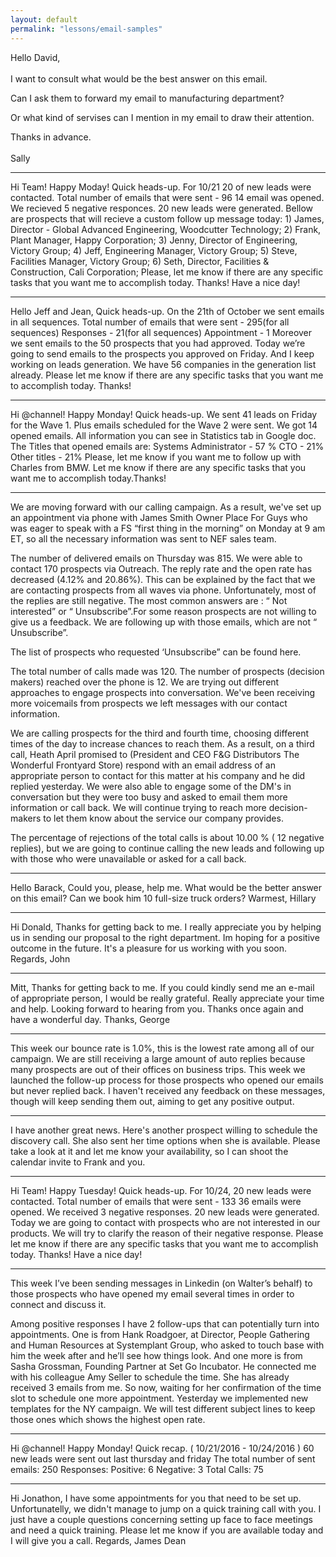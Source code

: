 ```yaml
---
layout: default
permalink: "lessons/email-samples"
---
```

Hello David,<br>  
I want to consult what would be the best answer on this email.

Can I ask them to forward my email to manufacturing department?

Or what kind of servises can I mention in my email to draw their attention.

Thanks in advance.<br>  
Sally
<hr>
Hi Team! Happy Moday!  
Quick heads-up.  
For  10/21 20 of new leads were contacted. Total number of emails that were sent - 96
14 email was opened.  
We recieved 5 negative responces.  
20 new leads were generated.  
Bellow are prospects that will recieve a custom follow up message today:  
1) James, Director - Global Advanced Engineering, Woodcutter Technology;  
2)  Frank, Plant Manager, Happy Corporation;  
3)  Jenny, Director of Engineering, Victory Group;  
4) Jeff, Engineering Manager, Victory Group;  
5) Steve, Facilities Manager, Victory Group;  
6) Seth, Director, Facilities & Construction, Cali Corporation;  
Please, let me know if there are any specific tasks that you want me to accomplish today. Thanks!  
Have a nice day!
<hr>
Hello Jeff and Jean,  
Quick heads-up.  
On the 21th of October we sent emails in all sequences.  
Total number of emails that were sent - 295(for all sequences)  
Responses - 21(for all sequences)  
Appointment - 1  
Moreover we sent emails to the 50 prospects that you had approved.
Today we’re going to send emails to the prospects you approved on Friday.  
And I keep working on leads generation. We have 56 companies in the generation list already.  
Please let me know if there are any specific tasks that you want me to accomplish today. Thanks!  
<hr>
Hi @channel! Happy Monday!  
Quick heads-up.  
We sent 41 leads on Friday for the Wave 1. Plus emails scheduled for the Wave 2 were sent. We got 14 opened emails. All information you can see in Statistics tab in Google doc.  
The Titles that opened emails are:  
Systems Administrator - 57 %  
CTO - 21%  
Other titles - 21%  
Please, let me know if you want me to follow up with Charles from BMW. Let me know if there are any specific tasks that you want me to accomplish today.Thanks!
<hr>
We are moving forward with our calling campaign. As a result, we've set up an appointment via phone with James Smith Owner Place For Guys who was eager to speak with a FS “first thing in the morning” on Monday at 9 am ET, so all the necessary information was sent to NEF sales team.

The number of delivered emails on Thursday was 815. We were able to contact 170 prospects via Outreach. The reply rate and  the open rate has decreased (4.12% and 20.86%). This can be explained by the fact that we are contacting prospects from all waves via phone. Unfortunately, most of the replies are still negative. The most common answers are : “ Not interested” or “ Unsubscribe”.For some reason prospects are not willing to give us a feedback. We are following up with those emails, which are not “ Unsubscribe”.

The list of prospects who requested ‘Unsubscribe” can be found here.

The total number of calls made was 120. The number of prospects (decision makers) reached over the phone is 12. We are trying out different approaches to engage prospects into conversation. We've been receiving more voicemails from prospects we left messages with our contact information.

We are calling prospects for the third and fourth time, choosing different times of the day to increase chances to reach them. As a result, on a third call, Heath April promised to
(President and CEO F&G Distributors The Wonderful Frontyard Store) respond with an email address of an appropriate person to contact for this matter at his company and he did replied yesterday. We were also able to engage some of the DM's in conversation but they were too busy and asked to email them more information or call back. We will continue trying to reach more decision-makers to let them know about the service our company provides.

The percentage of rejections of the total calls is about 10.00 % ( 12 negative replies), but we are going to continue calling the new leads and following up with those who were unavailable or asked for a call back.
<hr>
Hello Barack,  
Could you, please, help me.  
What would be the better answer on this email?  
Can we book him 10 full-size truck orders?  
Warmest,  
Hillary  
<hr>
Hi Donald,  
Thanks for getting back to me.  
I really appreciate you by helping us in sending our proposal to the right department.  
Im hoping for a positive outcome in the future.  
It's a pleasure for us working with you soon.  
Regards,  
John
<hr>
Mitt,  
Thanks for getting back to me. If you could kindly send me an e-mail of appropriate person, I would be really grateful.  
Really appreciate your time and help. Looking forward to hearing from you.  
Thanks once again and have a wonderful day.  
Thanks,  
George
<hr>
This week our bounce rate is 1.0%, this is the lowest rate among all of our campaign. We are still receiving a large amount of auto replies because many prospects are out of their offices on business trips. This week we launched the follow-up  process for those prospects who opened our emails but never replied back. I haven't received any feedback on these messages, though will keep sending them out, aiming to get any positive output.
<hr>
I have another great news.  
Here's another prospect willing to schedule the discovery call. She also sent her time options when she is available. Please take a look at it and let me know your availability, so I can shoot the calendar invite to Frank and you.
<hr>
Hi Team! Happy Tuesday!  
Quick heads-up.  
For 10/24, 20 new leads were contacted. Total number of emails that were sent - 133  
36 emails were opened.  
We received 3 negative responses.  
20 new leads were generated.  
Today we are going to contact with prospects who are not interested in our products. We will try to clarify the reason of their negative response.  
Please let me know if there are any specific tasks that you want me to accomplish today. Thanks!  
Have a nice day!  
<hr>
This week I’ve been sending messages in Linkedin (on Walter’s behalf) to those prospects who have opened my email several times in order to connect and discuss it.

Among positive responses I have 2 follow-ups that can potentially turn into appointments. One is from Hank Roadgoer, at Director, People Gathering and Human Resources at Systemplant Group, who asked to touch base with him the week after and he’ll see how things look. And one more is from Sasha Grossman, Founding Partner at Set Go Incubator. He connected me with his colleague Amy Seller to schedule the time. She has already received 3 emails from me. So now, waiting for her confirmation of the time slot to schedule one more appointment. Yesterday we implemented new templates for the NY campaign. We will test different subject lines to keep those ones which shows the highest open rate.
<hr>
Hi @channel! Happy Monday!  
Quick recap. ( 10/21/2016 - 10/24/2016 )  
60 new leads were sent out last thursday and friday  
The total number of sent emails: 250  
Responses:  
Positive: 6  
Negative: 3  
Total Calls: 75
<hr>
Hi Jonathon,    
I have some appointments for you that need to be set up.  
Unfortunatelly, we didn't manage to jump on a quick training call with you. I just have a couple questions concerning setting up face to face meetings and need a quick training.   
Please let me know if you are available today and I will give you a call.    
Regards,  
James Dean

